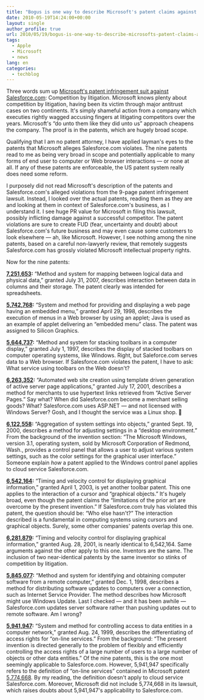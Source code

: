 ```yaml
---
title: "Bogus is one way to describe Microsoft's patent claims against Salesforce.com"
date: 2010-05-19T14:24:00+00:00
layout: single
author_profile: true
url: 2010/05/19/bogus-is-one-way-to-describe-microsofts-patent-claims-against-salesforce-com/
tags:
  - Apple
  - Microsoft
  - news
lang: en
categories: 
  - techblog
---
```

Three words sum up [Microsoft's patent infringement suit against Salesforce.com](http://www.microsoft.com/Presspass/press/2010/may10/05-18statementPR.mspx): Competition by litigation. Microsoft knows plenty about competition by litigation, having been its victim through major antitrust cases on two continents. It's simply shameful action from a company which executies rightly wagged accusing fingers at litigating competitors over the years. Microsoft's “do unto them like they did unto us” approach cheapens the company. The proof is in the patents, which are hugely broad scope. 

Qualifying that I am no patent attorney, I have applied layman's eyes to the patents that Microsoft alleges Salesforce.com violates. The nine patents read to me as being very broad in scope and potentially applicable to many forms of end user to computer or Web browser interactions — or none at all. If any of these patents are enforceable, the US patent system really does need some reform. 

I purposely did not read Microsoft's description of the patents and Salesforce.com's alleged violations from the 9-page patent infringement lawsuit. Instead, I looked over the actual patents, reading them as they are and looking at them in context of Salesforce.com's business, as I understand it. I see huge PR value for Microsoft in filing this lawsuit, possibly inflicting damage against a successful competitor. The patent violations are sure to create FUD (fear, uncertainty and doubt) about Salesforce.com's future business and may even cause some customers to look elsewhere — ah, like Microsoft. However, I see nothing among the nine patents, based on a careful non-lawyerly review, that remotely suggests Salesforce.com has grossly violated Microsoft intellectual property rights. 

Now for the nine patents: 

**[7,251,653](http://patft.uspto.gov/netacgi/nph-Parser?Sect1=PTO1&Sect2=HITOFF&d=PALL&p=1&u=/netahtml/PTO/srchnum.htm&r=1&f=G&l=50&s1=7,251,653.PN.&OS=PN/7,251,653&RS=PN/7,251,653):** “Method and system for mapping between logical data and physical data,” granted July 31, 2007, describes interaction between data in columns and their storage. The patent clearly was intended for spreadsheets. 

**[5,742,768](http://patft.uspto.gov/netacgi/nph-Parser?Sect1=PTO1&Sect2=HITOFF&d=PALL&p=1&u=/netahtml/PTO/srchnum.htm&r=1&f=G&l=50&s1=5,742,768.PN.&OS=PN/5,742,768&RS=PN/5,742,768):** “System and method for providing and displaying a web page having an embedded menu,” granted April 29, 1998, describes the execution of menus in a Web browser by using an applet; Java is used as an example of applet delivering an “embedded menu” class. The patent was assigned to Silicon Graphics. 

**[5,644,737](http://patft.uspto.gov/netacgi/nph-Parser?Sect1=PTO1&Sect2=HITOFF&d=PALL&p=1&u=/netahtml/PTO/srchnum.htm&r=1&f=G&l=50&s1=5,644,737.PN.&OS=PN/5,644,737&RS=PN/5,644,737):** “Method and system for stacking toolbars in a computer display,” granted July 1, 1997, describes the display of stacked toolbars on computer operating systems, like Windows. Right, but Saleforce.com serves data to a Web browser. If Salesforce.com violates the patent, I have to ask: What service using toolbars on the Web doesn't? 

**[6,263,352](http://patft.uspto.gov/netacgi/nph-Parser?Sect1=PTO1&Sect2=HITOFF&d=PALL&p=1&u=/netahtml/PTO/srchnum.htm&r=1&f=G&l=50&s1=6,263,352.PN.&OS=PN/6,263,352&RS=PN/6,263,352):** “Automated web site creation using template driven generation of active server page applications,” granted July 17, 2001, describes a method for merchants to use hypertext links retrieved from “Active Server Pages.” Say what? When did Salesforce.com become a merchant selling goods? What? Salesforce.com uses ASP.NET — and not licensed with Windows Server? Gosh, and I thought the service was a Linux shop. 🙂 

**[6,122,558](http://patft.uspto.gov/netacgi/nph-Parser?Sect1=PTO1&Sect2=HITOFF&d=PALL&p=1&u=/netahtml/PTO/srchnum.htm&r=1&f=G&l=50&s1=6,122,558.PN.&OS=PN/6,122,558&RS=PN/6,122,558):** “Aggregation of system settings into objects,” granted Sept. 19, 2000, describes a method for adjusting settings in a “desktop environment.” From the background of the invention section: “The Microsoft Windows, version 3.1, operating system, sold by Microsoft Corporation of Redmond, Wash., provides a control panel that allows a user to adjust various system settings, such as the color settings for the graphical user interface.” Someone explain _how_ a patent applied to the Windows control panel applies to cloud service Salesforce.com. 

**[6,542,164](http://patft.uspto.gov/netacgi/nph-Parser?Sect1=PTO1&Sect2=HITOFF&d=PALL&p=1&u=/netahtml/PTO/srchnum.htm&r=1&f=G&l=50&s1=6,542,164.PN.&OS=PN/6,542,164&RS=PN/6,542,164):** “Timing and velocity control for displaying graphical information,” granted April 1, 2003, is yet another toolbar patent. This one applies to the interaction of a cursor and “graphical objects.” It's hugely broad, even though the patent claims the “limitations of the prior art are overcome by the present invention.” If Salesforce.com truly has violated this patent, the question should be: “Who else hasn't?” The interaction described is a fundamental in computing systems using cursors and graphical objects. Surely, some other companies' patents overlap this one. 

**[6,281,879](http://patft.uspto.gov/netacgi/nph-Parser?Sect1=PTO1&Sect2=HITOFF&d=PALL&p=1&u=/netahtml/PTO/srchnum.htm&r=1&f=G&l=50&s1=6,281,879.PN.&OS=PN/6,281,879&RS=PN/6,281,879):** “Timing and velocity control for displaying graphical information,” granted Aug. 28, 2001, is nearly identical to 6,542,164. Same arguments against the other apply to this one. Inventors are the same. The inclusion of two near-identical patents by the same inventor so stinks of competition by litigation. 

**[5,845,077](http://patft.uspto.gov/netacgi/nph-Parser?Sect1=PTO1&Sect2=HITOFF&d=PALL&p=1&u=/netahtml/PTO/srchnum.htm&r=1&f=G&l=50&s1=5,845,077.PN.&OS=PN/5,845,077&RS=PN/5,845,077):** “Method and system for identifying and obtaining computer software from a remote computer,” granted Dec. 1, 1998, describes a method for distributing software updates to computers over a connection, such as Internet Service Provider. The method describes how Microsoft might use Windows Update. Last I checked — and it has been awhile — Salesforce.com updates server software rather than pushing updates out to remote software. Am I wrong? 

**[5,941,947](http://patft.uspto.gov/netacgi/nph-Parser?Sect1=PTO1&Sect2=HITOFF&d=PALL&p=1&u=/netahtml/PTO/srchnum.htm&r=1&f=G&l=50&s1=5,941,947.PN.&OS=PN/5,941,947&RS=PN/5,941,947):** “System and method for controlling access to data entities in a computer network,” granted Aug. 24, 1999, describes the differentiating of access rights for “on-line services.” From the background: “The present invention is directed generally to the problem of flexibly and efficiently controlling the access rights of a large number of users to a large number of objects or other data entities.” Of the nine patents, this is the one most seemingly applicable to Salesforce.com. However, 5,941,947 specifically refers to the definition of “on-line services” contained in Microsoft patent [5,774,668](http://patft.uspto.gov/netacgi/nph-Parser?Sect1=PTO1&Sect2=HITOFF&d=PALL&p=1&u=/netahtml/PTO/srchnum.htm&r=1&f=G&l=50&s1=5,774,668.PN.&OS=PN/5,774,668&RS=PN/5,774,668). By my reading, the definition doesn't apply to cloud service Salesforce.com. Moreover, Microsoft did not include 5,774,668 in its lawsuit, which raises doubts about 5,941,947's applicability to Salesforce.com.